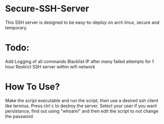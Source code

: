 # Secure-SSH-Server
This SSH server is designed to be easy-to-deploy on arch linux, secure and temporary.

# Todo:
Add Logging of all commands
Blacklist IP after many failed attempts for 1 hour
Restrict SSH server within wifi network

# How To Use?
Make the script executable and run the script, then use a desired ssh client like termius.
Press ctrl c to destroy the server.
Select your user if you want persistance, find out using "whoami" and then edit the script to not change the password
